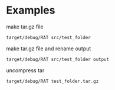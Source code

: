 # Examples
make tar.gz file 

```
target/debug/RAT src/test_folder
```

make tar.gz file and rename output

```
target/debug/RAT src/test_folder output
```


uncompress tar

```
target/debug/RAT test_folder.tar.gz
```

